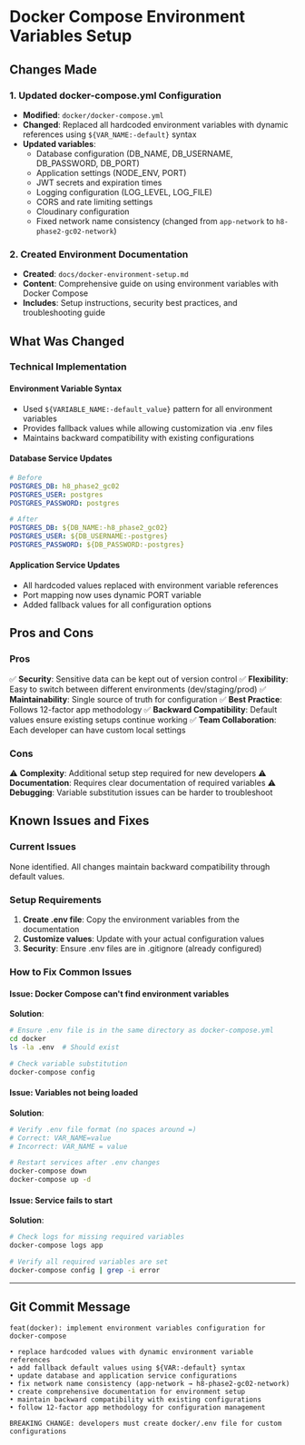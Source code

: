# Docker Compose Environment Variables Setup

## Changes Made

### 1. Updated docker-compose.yml Configuration

- **Modified**: `docker/docker-compose.yml`
- **Changed**: Replaced all hardcoded environment variables with dynamic references using `${VAR_NAME:-default}` syntax
- **Updated variables**:
  - Database configuration (DB_NAME, DB_USERNAME, DB_PASSWORD, DB_PORT)
  - Application settings (NODE_ENV, PORT)
  - JWT secrets and expiration times
  - Logging configuration (LOG_LEVEL, LOG_FILE)
  - CORS and rate limiting settings
  - Cloudinary configuration
  - Fixed network name consistency (changed from `app-network` to `h8-phase2-gc02-network`)

### 2. Created Environment Documentation

- **Created**: `docs/docker-environment-setup.md`
- **Content**: Comprehensive guide on using environment variables with Docker Compose
- **Includes**: Setup instructions, security best practices, and troubleshooting guide

## What Was Changed

### Technical Implementation

#### Environment Variable Syntax

- Used `${VARIABLE_NAME:-default_value}` pattern for all environment variables
- Provides fallback values while allowing customization via .env files
- Maintains backward compatibility with existing configurations

#### Database Service Updates

```yaml
# Before
POSTGRES_DB: h8_phase2_gc02
POSTGRES_USER: postgres
POSTGRES_PASSWORD: postgres

# After
POSTGRES_DB: ${DB_NAME:-h8_phase2_gc02}
POSTGRES_USER: ${DB_USERNAME:-postgres}
POSTGRES_PASSWORD: ${DB_PASSWORD:-postgres}
```

#### Application Service Updates

- All hardcoded values replaced with environment variable references
- Port mapping now uses dynamic PORT variable
- Added fallback values for all configuration options

## Pros and Cons

### Pros

✅ **Security**: Sensitive data can be kept out of version control
✅ **Flexibility**: Easy to switch between different environments (dev/staging/prod)
✅ **Maintainability**: Single source of truth for configuration
✅ **Best Practice**: Follows 12-factor app methodology
✅ **Backward Compatibility**: Default values ensure existing setups continue working
✅ **Team Collaboration**: Each developer can have custom local settings

### Cons

⚠️ **Complexity**: Additional setup step required for new developers
⚠️ **Documentation**: Requires clear documentation of required variables
⚠️ **Debugging**: Variable substitution issues can be harder to troubleshoot

## Known Issues and Fixes

### Current Issues

None identified. All changes maintain backward compatibility through default values.

### Setup Requirements

1. **Create .env file**: Copy the environment variables from the documentation
2. **Customize values**: Update with your actual configuration values
3. **Security**: Ensure .env files are in .gitignore (already configured)

### How to Fix Common Issues

#### Issue: Docker Compose can't find environment variables

**Solution**:

```bash
# Ensure .env file is in the same directory as docker-compose.yml
cd docker
ls -la .env  # Should exist

# Check variable substitution
docker-compose config
```

#### Issue: Variables not being loaded

**Solution**:

```bash
# Verify .env file format (no spaces around =)
# Correct: VAR_NAME=value
# Incorrect: VAR_NAME = value

# Restart services after .env changes
docker-compose down
docker-compose up -d
```

#### Issue: Service fails to start

**Solution**:

```bash
# Check logs for missing required variables
docker-compose logs app

# Verify all required variables are set
docker-compose config | grep -i error
```

---

## Git Commit Message

```
feat(docker): implement environment variables configuration for docker-compose

• replace hardcoded values with dynamic environment variable references
• add fallback default values using ${VAR:-default} syntax
• update database and application service configurations
• fix network name consistency (app-network → h8-phase2-gc02-network)
• create comprehensive documentation for environment setup
• maintain backward compatibility with existing configurations
• follow 12-factor app methodology for configuration management

BREAKING CHANGE: developers must create docker/.env file for custom configurations
```

